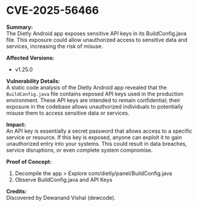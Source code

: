 # CVE-2025-56466

**Summary:**  
The Dietly Android app exposes sensitive API keys in its BuildConfig.java file. This exposure could allow unauthorized access to sensitive data and services, increasing the risk of misuse.

**Affected Versions:**  
- v1.25.0

**Vulnerability Details:**  
A static code analysis of the Dietly Android app revealed that the `BuildConfig.java` file contains exposed API keys used in the production environment. These API keys are intended to remain confidential; their exposure in the codebase allows unauthorized individuals to potentially misuse them to access sensitive data or services.


**Impact:**  
An API key is essentially a secret password that allows access to a specific service or resource. If this key is exposed, anyone can exploit it to gain unauthorized entry into your systems. This could result in data breaches, service disruptions, or even complete system compromise.

**Proof of Concept:**  
1. Decompile the app > Explore com/dietly/panel/BuildConfig.java
2. Observe BuildConfig.java and API Keys

**Credits:**  
Discovered by Dewanand Vishal (dewcode).
